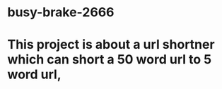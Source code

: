 # busy-brake-2666

<h1> This project is about a url shortner which can short a 50 word url to 5 word url,</h1>
